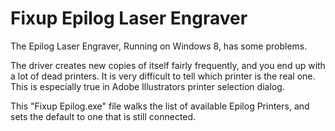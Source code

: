 Fixup Epilog Laser Engraver
===========================

The Epilog Laser Engraver, Running on Windows 8, has some problems.

The driver creates new copies of itself fairly frequently, and you end up with a lot of dead printers.
It is very difficult to tell which printer is the real one.  This is especially true in Adobe Illustrators printer selection dialog.

This "Fixup Epilog.exe" file walks the list of available Epilog Printers, and sets the default to one that is still connected.
